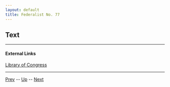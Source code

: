 ```yaml
---
layout: default
title: Federalist No. 77
---
```


## Text

---
#### External Links
[Library of Congress]()

---

[Prev](76.md) -- [Up](README.md) -- [Next](78.md)

